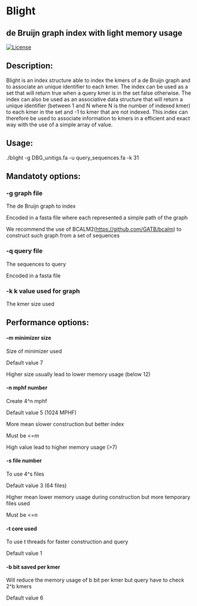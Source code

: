 # Blight

## de Bruijn graph index with light memory usage

[![License](http://img.shields.io/:license-affero-blue.svg)](http://www.gnu.org/licenses/agpl-3.0.en.html)


## Description:
Blight is an index structure able to index the kmers of a de Bruijn graph and to associate an unique identifier to each kmer.
The index can be used as a set that will return true when a query kmer is in the set false otherwise.
The index can also be used as an associative data structure that will return a unique identifier (between 1 and N where N is the number of indexed kmer) to each kmer in the set and -1 to kmer that are not indexed.
This index can therefore be used to associate information to kmers in a efficient and exact way with the use of a simple array of value.

## Usage:

./blight -g DBG_unitigs.fa -u query_sequences.fa -k 31

## Mandatoty options:

### -g graph file

The de Bruijn graph to index

Encoded in a fasta file where each represented a simple path of the graph

We recommend the use of BCALM2(https://github.com/GATB/bcalm) to construct such graph from a set of sequences

### -q query file

The sequences to query

Encoded in a fasta file

### -k k value used for graph


The kmer size used


## Performance options:

#### -m minimizer size

Size of minimizer used

Default value 7

Higher size usually lead to lower memory usage (below 12)

#### -n mphf number
Create 4^n mphf

Default value 5 (1024 MPHF)

More mean slower construction but better index

Must be <=m

High value lead to higher memory usage (>7)

#### -s file number
To use 4^s files

Default value 3 (64 files)

Higher mean lower memory usage during construction but more temporary files used

Must be <=n

#### -t core used
To use t threads for faster construction and query

Default value 1


#### -b bit saved per kmer
Will reduce the memory usage of b bit per kmer but query have to check 2^b kmers

Default value 6














